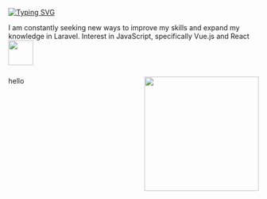 [![Typing SVG](https://readme-typing-svg.herokuapp.com?font=Inconsolata&pause=1000&color=1E3D59&background=F5F0E100&width=435&lines=Hello!+I'm+Lin+Khant+Ko)](https://git.io/typing-svg)

I am constantly seeking new ways to improve my skills and expand my knowledge in Laravel. Interest in JavaScript, specifically Vue.js and React
<img src="https://media.giphy.com/media/mGcNjsfWAjY5AEZNw6/giphy.gif" width="50">

### <img align='right' src="https://media3.giphy.com/media/qgQUggAC3Pfv687qPC/giphy.gif?cid=ecf05e4700ur1h59cekpt37jgaf2i1zgtrcl1w2jz33ox7mh&rid=giphy.gif&ct=g" width="230">

hello

<!---
linkhantko/linkhantko is a ✨ special ✨ repository because its `README.md` (this file) appears on your GitHub profile.
You can click the Preview link to take a look at your changes.
--->

